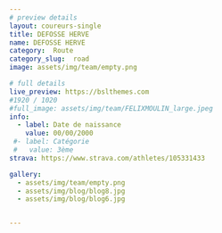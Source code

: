 ```yaml
---
# preview details
layout: coureurs-single
title: DEFOSSE HERVE
name: DEFOSSE HERVE
category:  Route
category_slug:  road
image: assets/img/team/empty.png

# full details
live_preview: https://bslthemes.com
#1920 / 1020
#full_image: assets/img/team/FELIXMOULIN_large.jpeg
info:
  - label: Date de naissance
    value: 00/00/2000
 #- label: Catégorie 
 #   value: 3ème
strava: https://www.strava.com/athletes/105331433

gallery:
  - assets/img/team/empty.png
  - assets/img/blog/blog8.jpg
  - assets/img/blog/blog6.jpg


---
```

